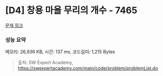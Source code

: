 # [D4] 창용 마을 무리의 개수 - 7465 

[문제 링크](https://swexpertacademy.com/main/code/problem/problemDetail.do?contestProbId=AWngfZVa9XwDFAQU) 

### 성능 요약

메모리: 26,936 KB, 시간: 137 ms, 코드길이: 1,215 Bytes



> 출처: SW Expert Academy, https://swexpertacademy.com/main/code/problem/problemList.do